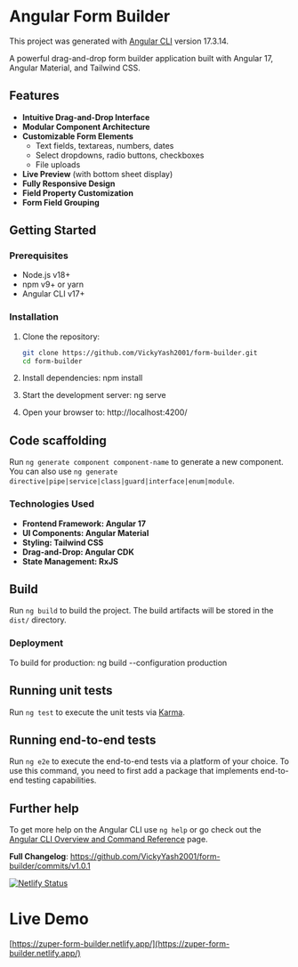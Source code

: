 # Angular Form Builder

This project was generated with [Angular CLI](https://github.com/angular/angular-cli) version 17.3.14.

A powerful drag-and-drop form builder application built with Angular 17, Angular Material, and Tailwind CSS.

## Features

- **Intuitive Drag-and-Drop Interface**
- **Modular Component Architecture**
- **Customizable Form Elements**
  - Text fields, textareas, numbers, dates
  - Select dropdowns, radio buttons, checkboxes
  - File uploads
- **Live Preview** (with bottom sheet display)
- **Fully Responsive Design**
- **Field Property Customization**
- **Form Field Grouping**

## Getting Started

### Prerequisites

- Node.js v18+
- npm v9+ or yarn
- Angular CLI v17+

### Installation

1. Clone the repository:

   ```bash
   git clone https://github.com/VickyYash2001/form-builder.git
   cd form-builder

   ```

2. Install dependencies:
   npm install

3. Start the development server:
   ng serve

4. Open your browser to:
   http://localhost:4200/

## Code scaffolding

Run `ng generate component component-name` to generate a new component. You can also use `ng generate directive|pipe|service|class|guard|interface|enum|module`.

### Technologies Used

- **Frontend Framework: Angular 17**
- **UI Components: Angular Material**
- **Styling: Tailwind CSS**
- **Drag-and-Drop: Angular CDK**
- **State Management: RxJS**

## Build

Run `ng build` to build the project. The build artifacts will be stored in the `dist/` directory.

### Deployment

To build for production:
ng build --configuration production

## Running unit tests

Run `ng test` to execute the unit tests via [Karma](https://karma-runner.github.io).

## Running end-to-end tests

Run `ng e2e` to execute the end-to-end tests via a platform of your choice. To use this command, you need to first add a package that implements end-to-end testing capabilities.

## Further help

To get more help on the Angular CLI use `ng help` or go check out the [Angular CLI Overview and Command Reference](https://angular.io/cli) page.


**Full Changelog**: https://github.com/VickyYash2001/form-builder/commits/v1.0.1

[![Netlify Status](https://api.netlify.com/api/v1/badges/a8282dba-2e0e-45f4-838a-5b4a53bce629/deploy-status)](https://app.netlify.com/sites/zuper-form-builder/deploys)

# Live Demo
[https://zuper-form-builder.netlify.app/](https://zuper-form-builder.netlify.app/)
